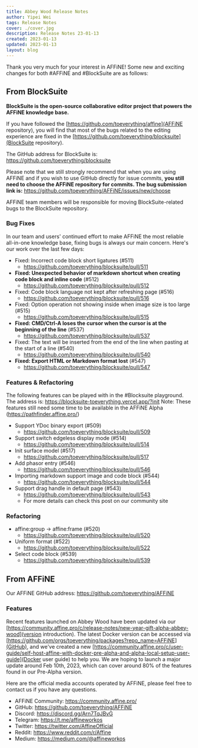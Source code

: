 ```yaml
---
title: Abbey Wood Release Notes
author: Yipei Wei
tags: Release Notes
cover: ./cover.jpg
description: Release Notes 23-01-13
created: 2023-01-13
updated: 2023-01-13
layout: blog
---
```


Thank you very much for your interest in AFFiNE! 
Some new and exciting changes for both #AFFiNE and #BlockSuite are as follows:

## From BlockSuite

**BlockSuite is the open-source collaborative editor project that powers the AFFiNE knowledge base.**

If you have followed the [https://github.com/toeverything/affine](AFFiNE repository), you will find that most of the bugs related to the editing experience are fixed in the [https://github.com/toeverything/blocksuite](BlockSuite repository).

The GitHub address for BlockSuite is: https://github.com/toeverything/blocksuite

Please note that we still strongly recommend that when you are using AFFiNE and if you wish to use GitHub directly for issue commits, **you still need to choose the AFFiNE repository for commits. The bug submission link is:** https://github.com/toeverything/AFFiNE/issues/new/choose

AFFiNE team members will be responsible for moving BlockSuite-related bugs to the BlockSuite repository.

### Bug Fixes
In our team and users' continued effort to make AFFiNE the most reliable all-in-one knowledge base, fixing bugs is always our main concern. 
    Here's our work over the last few days:
- Fixed: Incorrect code block short ligatures (#511)
  - https://github.com/toeverything/blocksuite/pull/511
- **Fixed: Unexpected behavior of markdown shortcut when creating code block and inline code** (#512)
  - https://github.com/toeverything/blocksuite/pull/512
- Fixed: Code block language not kept after refreshing page (#516)
  - https://github.com/toeverything/blocksuite/pull/516
- Fixed: Option operation not showing inside when image size is too large (#515)
  - https://github.com/toeverything/blocksuite/pull/515
- **Fixed: CMD/Ctrl-A loses the cursor when the cursor is at the beginning of the line** (#537)
  - https://github.com/toeverything/blocksuite/pull/537
- Fixed: The text will be inserted from the end of the line when pasting at the start of a line (#540)
  - https://github.com/toeverything/blocksuite/pull/540
- **Fixed: Export HTML or Markdown format lost** (#547)
  - https://github.com/toeverything/blocksuite/pull/547

### Features & Refactoring
The following features can be played with in the #Blocksuite playground.
The address is: https://blocksuite-toeverything.vercel.app/?init
Note: These features still need some time to be available in the AFFiNE Alpha (https://pathfinder.affine.pro/)

- Support YDoc binary export (#509)
  - https://github.com/toeverything/blocksuite/pull/509
- Support switch edgeless display mode (#514)
  - https://github.com/toeverything/blocksuite/pull/514
- Init surface model (#517)
  - https://github.com/toeverything/blocksuite/pull/517
- Add phasor entry (#546)
  - https://github.com/toeverything/blocksuite/pull/546
- Importing markdown support image and code block (#544)
  - https://github.com/toeverything/blocksuite/pull/544
- Support drag handle in default page (#543)
  - https://github.com/toeverything/blocksuite/pull/543
  - For more details can check this post on our community site

### Refactoring
- affine:group -> affine:frame (#520)
  - https://github.com/toeverything/blocksuite/pull/520
- Uniform format (#522)
  - https://github.com/toeverything/blocksuite/pull/522
- Select code block (#539)
  - https://github.com/toeverything/blocksuite/pull/539

## From AFFiNE
Our AFFiNE GitHub address: https://github.com/toeverything/AFFiNE

### Features
Recent features launched on Abbey Wood have been updated via our [https://community.affine.pro/c/release-notes/new-year-gift-alpha-abbey-wood](version introduction).
The latest Docker version can be accessed via [https://github.com/orgs/toeverything/packages?repo_name=AFFiNE](GitHub), and we've created a new [https://community.affine.pro/c/user-guide/self-host-affine-with-docker-pre-alpha-and-alpha-local-setup-user-guide](Docker user guide) to help you.
We are hoping to launch a major update around Feb 10th, 2023, which can cover around 80% of the features found in our Pre-Alpha version.

Here are the official media accounts operated by AFFiNE, please feel free to contact us if you have any questions. 

- AFFiNE Community: https://community.affine.pro/
- GitHub: https://github.com/toeverything/AFFiNE    
- Discord: https://discord.gg/Arn7TqJBvG
- Telegram: https://t.me/affineworkos
- Twitter: https://twitter.com/AffineOfficial
- Reddit: https://www.reddit.com/r/Affine
- Medium: https://medium.com/@affineworkos

